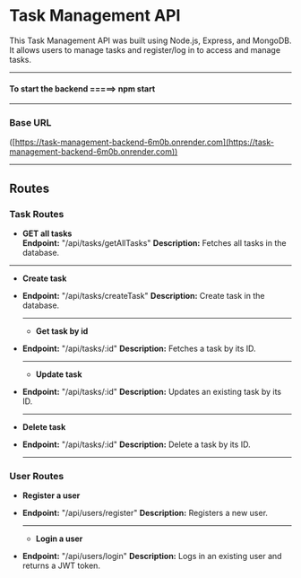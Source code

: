 # Task Management API

This Task Management API was built using Node.js, Express, and MongoDB. It allows users to manage tasks and register/log in to access and manage tasks.

-----------------------

#### To start the backend =====>  npm start

-----------------------



### Base URL
([https://task-management-backend-6m0b.onrender.com](https://task-management-backend-6m0b.onrender.com))

------------------------

## Routes

### Task Routes

- **GET all tasks**  
  **Endpoint:** "/api/tasks/getAllTasks"
  **Description:** Fetches all tasks in the database.  
-----------------------------------------------

- **Create task**
- **Endpoint:** "/api/tasks/createTask" 
  **Description:** Create task in the database.

  ----------------------------------------------

  - **Get task by id**
- **Endpoint:** "/api/tasks/:id"
  **Description:** Fetches a task by its ID.

  -----------------------------------------------

  
  - **Update task**
- **Endpoint:** "/api/tasks/:id" 
  **Description:** Updates an existing task by its ID.

  ---------------------------------------------

- **Delete task**
- **Endpoint:** "/api/tasks/:id"
  **Description:** Delete a task by its ID.

  ---------------------------------------------


### User Routes

  
- **Register a user**
- **Endpoint:** "/api/users/register"
  **Description:** Registers a new user.

  ------------------------------------------

  - **Login a user**
- **Endpoint:** "/api/users/login"
  **Description:** Logs in an existing user and returns a JWT token.

